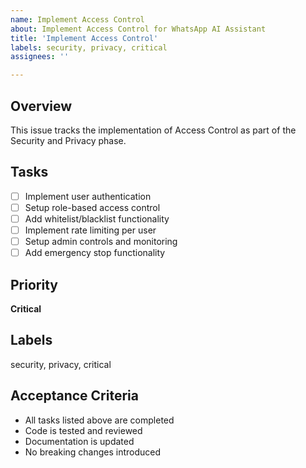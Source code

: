 ```yaml
---
name: Implement Access Control
about: Implement Access Control for WhatsApp AI Assistant
title: 'Implement Access Control'
labels: security, privacy, critical
assignees: ''

---
```


## Overview
This issue tracks the implementation of Access Control as part of the Security and Privacy phase.

## Tasks
- [ ] Implement user authentication
- [ ] Setup role-based access control
- [ ] Add whitelist/blacklist functionality
- [ ] Implement rate limiting per user
- [ ] Setup admin controls and monitoring
- [ ] Add emergency stop functionality

## Priority
**Critical**

## Labels
security, privacy, critical

## Acceptance Criteria
- All tasks listed above are completed
- Code is tested and reviewed
- Documentation is updated
- No breaking changes introduced

